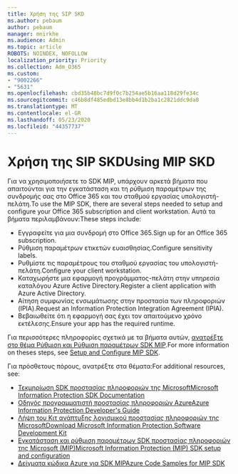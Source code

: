 ```yaml
---
title: Χρήση της SIP SKD
ms.author: pebaum
author: pebaum
manager: mnirkhe
ms.audience: Admin
ms.topic: article
ROBOTS: NOINDEX, NOFOLLOW
localization_priority: Priority
ms.collection: Adm_O365
ms.custom:
- "9002266"
- "5631"
ms.openlocfilehash: cbd35b48bc7d9f0c7b254ae5b16aa118d29fe34c
ms.sourcegitcommit: c46b8df485edbd13e8bb4d1b2ba1c2821ddc9da0
ms.translationtype: MT
ms.contentlocale: el-GR
ms.lasthandoff: 05/23/2020
ms.locfileid: "44357737"
---
```

# <a name="using-mip-skd"></a><span data-ttu-id="d0286-102">Χρήση της SIP SKD</span><span class="sxs-lookup"><span data-stu-id="d0286-102">Using MIP SKD</span></span>

<span data-ttu-id="d0286-103">Για να χρησιμοποιήσετε το SDK MIP, υπάρχουν αρκετά βήματα που απαιτούνται για την εγκατάσταση και τη ρύθμιση παραμέτρων της συνδρομής σας στο Office 365 και του σταθμού εργασίας υπολογιστή-πελάτη.</span><span class="sxs-lookup"><span data-stu-id="d0286-103">To use the MIP SDK, there are several steps needed to setup and configure your Office 365 subscription and client workstation.</span></span> <span data-ttu-id="d0286-104">Αυτά τα βήματα περιλαμβάνουν:</span><span class="sxs-lookup"><span data-stu-id="d0286-104">These steps include:</span></span>

- <span data-ttu-id="d0286-105">Εγγραφείτε για μια συνδρομή στο Office 365.</span><span class="sxs-lookup"><span data-stu-id="d0286-105">Sign up for an Office 365 subscription.</span></span>
- <span data-ttu-id="d0286-106">Ρύθμιση παραμέτρων ετικετών ευαισθησίας.</span><span class="sxs-lookup"><span data-stu-id="d0286-106">Configure sensitivity labels.</span></span>
- <span data-ttu-id="d0286-107">Ρυθμίστε τις παραμέτρους του σταθμού εργασίας του υπολογιστή-πελάτη.</span><span class="sxs-lookup"><span data-stu-id="d0286-107">Configure your client workstation.</span></span>
- <span data-ttu-id="d0286-108">Καταχωρήστε μια εφαρμογή προγράμματος-πελάτη στην υπηρεσία καταλόγου Azure Active Directory.</span><span class="sxs-lookup"><span data-stu-id="d0286-108">Register a client application with Azure Active Directory.</span></span>
- <span data-ttu-id="d0286-109">Αίτηση συμφωνίας ενσωμάτωσης στην προστασία των πληροφοριών (IPIA).</span><span class="sxs-lookup"><span data-stu-id="d0286-109">Request an Information Protection Integration Agreement (IPIA).</span></span>
- <span data-ttu-id="d0286-110">Βεβαιωθείτε ότι η εφαρμογή σας έχει τον απαιτούμενο χρόνο εκτέλεσης.</span><span class="sxs-lookup"><span data-stu-id="d0286-110">Ensure your app has the required runtime.</span></span>

<span data-ttu-id="d0286-111">Για περισσότερες πληροφορίες σχετικά με τα βήματα αυτών, [ανατρέξτε στο θέμα Ρύθμιση και Ρύθμιση παραμέτρων SDK MIP](https://docs.microsoft.com/information-protection/develop/setup-configure-mip).</span><span class="sxs-lookup"><span data-stu-id="d0286-111">For more information on theses steps, see [Setup and Configure MIP SDK](https://docs.microsoft.com/information-protection/develop/setup-configure-mip).</span></span>

<span data-ttu-id="d0286-112">Για πρόσθετους πόρους, ανατρέξτε στα θέματα:</span><span class="sxs-lookup"><span data-stu-id="d0286-112">For additional resources, see:</span></span>

- [<span data-ttu-id="d0286-113">Τεκμηρίωση SDK προστασίας πληροφοριών της Microsoft</span><span class="sxs-lookup"><span data-stu-id="d0286-113">Microsoft Information Protection SDK Documentation</span></span>](https://docs.microsoft.com/information-protection/develop/)
- [<span data-ttu-id="d0286-114">Οδηγός προγραμματιστή προστασίας πληροφοριών Azure</span><span class="sxs-lookup"><span data-stu-id="d0286-114">Azure Information Protection Developer's Guide</span></span>](https://docs.microsoft.com/azure/information-protection/develop/developers-guide)
- [<span data-ttu-id="d0286-115">Λήψη του Κιτ ανάπτυξης λογισμικού προστασίας πληροφοριών της Microsoft</span><span class="sxs-lookup"><span data-stu-id="d0286-115">Download Microsoft Information Protection Software Development Kit</span></span>](https://www.microsoft.com/download/details.aspx?id=57392)
- [<span data-ttu-id="d0286-116">Εγκατάσταση και ρύθμιση παραμέτρων SDK προστασίας πληροφοριών της Microsoft (MIP)</span><span class="sxs-lookup"><span data-stu-id="d0286-116">Microsoft Information Protection (MIP) SDK setup and configuration</span></span>](https://docs.microsoft.com/information-protection/develop/setup-configure-mip)
- [<span data-ttu-id="d0286-117">Δείγματα κώδικα Azure για SDK MIP</span><span class="sxs-lookup"><span data-stu-id="d0286-117">Azure Code Samples for MIP SDK</span></span>](https://azure.microsoft.com/resources/samples/?sort=0&term=mipsdk)
